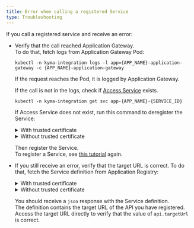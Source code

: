 ```yaml
---
title: Error when calling a registered Service
type: Troubleshooting
---
```


If you call a registered service and receive an error:

- Verify that the call reached Application Gateway.  
  To do that, fetch logs from Application Gateway Pod:
  ```
  kubectl -n kyma-integration logs -l app={APP_NAME}-application-gateway -c {APP_NAME}-application-gateway
  ```
  If the request reaches the Pod, it is logged by Application Gateway.
  
  If the call is not in the logs, check if [Access Service](components/application-connector/#architecture-application-connector-components-access-service) exists.
  ```
  kubectl -n kyma-integration get svc app-{APP_NAME}-{SERVICE_ID}
  ```
  If Access Service does not exist, run this command to deregister the Service:

  <div tabs name="deregistration">
    <details>
    <summary>
    With trusted certificate
    </summary>

    ```
    curl -X DELETE https://gateway.{CLUSTER_DOMAIN}/{APP_NAME}/v1/metadata/services/{SERVICE_ID} --cert {CERTIFICATE_FILE} --key {KEY_FILE}
    ```
    </details>
    <details>
    <summary>
    Without trusted certificate
    </summary>

    ```
    curl -X DELETE https://gateway.{CLUSTER_DOMAIN}/{APP_NAME}/v1/metadata/services/{SERVICE_ID} --cert {CERTIFICATE_FILE} --key {KEY_FILE} -k
    ```
    </details>
  </div>

  Then register the Service.  
  To register a Service, see [this tutorial](components/application-connector/#tutorials-register-a-service-register-a-service) again.


- If you still receive an error, verify that the target URL is correct. 
  To do that, fetch the Service definition from Application Registry:

  <div tabs name="verification">
    <details>
    <summary>
    With trusted certificate
    </summary>

    ```
    curl https://gateway.{CLUSTER_DOMAIN}/{APP_NAME}/v1/metadata/services/{SERVICE_ID} --cert {CERTIFICATE_FILE} --key {KEY_FILE}
    ```
    </details>
    <details>
    <summary>
    Without trusted certificate
    </summary>

    ```
    curl https://gateway.{CLUSTER_DOMAIN}/{APP_NAME}/v1/metadata/services/{SERVICE_ID} --cert {CERTIFICATE_FILE} --key {KEY_FILE} -k
    ```
    </details>
  </div>

  You should receive a `json` response with the Service definition.  
  The definition contains the target URL of the API you have registered.  
  Access the target URL directly to verify that the value of `api.targetUrl` is correct.
